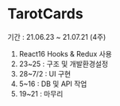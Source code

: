 # TarotCards

기간 : 21.06.23 ~ 21.07.21 (4주)

1. React16 Hooks & Redux 사용 
2. 23~25 : 구조 및 개발환경설정
3. 28~7/2 : UI 구현
4. 5~16 : DB 및 API 작업
5. 19~21 : 마무리
